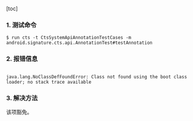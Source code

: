 [toc]

### 1. 测试命令

```shell
$ run cts -t CtsSystemApiAnnotationTestCases -m android.signature.cts.api.AnnotationTest#testAnnotation
```

### 2. 报错信息

```
	
java.lang.NoClassDefFoundError: Class not found using the boot class loader; no stack trace available
```

### 3. 解决方法

该项豁免。